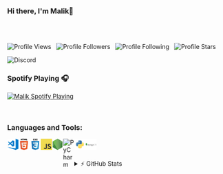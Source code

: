 ### Hi there, I'm Malik👋
<br />
<br />

![Profile Views](https://komarev.com/ghpvc/?username=Malik-4444&color=blueviolet)&nbsp;&nbsp; ![Profile Followers](https://img.shields.io/badge/Followers-2-blueviolet)&nbsp;&nbsp; ![Profile Following](https://img.shields.io/badge/Following-2-blueviolet)&nbsp;&nbsp; ![Profile Stars](https://img.shields.io/badge/Stars-0-blueviolet) 

![Discord](https://discord.c99.nl/widget/theme-3/422382504226324491.png)


### Spotify Playing 🎧

[<img src="https://novatorem-bcogibbqo.vercel.app/api/spotify.py" alt="Malik Spotify Playing" width="350" />](https://open.spotify.com/user/obiiiito)



<br />

### Languages and Tools:

[<img align="left" alt="Visual Studio Code" width="26px" src="https://raw.githubusercontent.com/github/explore/80688e429a7d4ef2fca1e82350fe8e3517d3494d/topics/visual-studio-code/visual-studio-code.png" />][vsc]

[<img align="left" alt="HTML5" width="26px" src="https://raw.githubusercontent.com/github/explore/80688e429a7d4ef2fca1e82350fe8e3517d3494d/topics/html/html.png" />][html]
[<img align="left" alt="CSS3" width="26px" src="https://raw.githubusercontent.com/github/explore/80688e429a7d4ef2fca1e82350fe8e3517d3494d/topics/css/css.png" />][css]
[<img align="left" alt="JavaScript" width="26px" src="https://raw.githubusercontent.com/github/explore/80688e429a7d4ef2fca1e82350fe8e3517d3494d/topics/javascript/javascript.png" />][js]

[<img align="left" alt="Node.js" width="26px" src="https://raw.githubusercontent.com/github/explore/80688e429a7d4ef2fca1e82350fe8e3517d3494d/topics/nodejs/nodejs.png" />][node]
[<img align="left" alt="PyCharm" width="26px" src="https://camo.githubusercontent.com/1be7cd9dfbe9b65bafc8ce62145e18110216487476877bed331513c0029432a0/68747470733a2f2f75706c6f61642e77696b696d656469612e6f72672f77696b6970656469612f636f6d6d6f6e732f7468756d622f312f31642f5079436861726d5f49636f6e2e7376672f37363870782d5079436861726d5f49636f6e2e7376672e706e67" />][pycharm]
[<img align="left" alt="Python" width="26px" src="https://raw.githubusercontent.com/github/explore/80688e429a7d4ef2fca1e82350fe8e3517d3494d/topics/python/python.png" />][python]
[<img align="left" alt="MongoDB" width="26px" src="https://raw.githubusercontent.com/github/explore/80688e429a7d4ef2fca1e82350fe8e3517d3494d/topics/mongodb/mongodb.png" />][mongo]
<br />
<br />

<details>
  <summary>⚡ GitHub Stats</summary>

  <img align="left" src="https://github-readme-stats.vercel.app/api?username=Malik-4444&count_private=true&show_icons=true&theme=radical"  /> 
  
 <br />

 <p><img align="left" src="https://github-readme-stats.vercel.app/api/top-langs/?username=Malik-4444&show_icons=true&theme=radical" /></p>





</details>


[Discord]: https://instagram.com/codeSTACKr
[vsc]: https://code.visualstudio.com/
[html]: https://www.w3schools.com/html/
[css]: https://www.w3schools.com/css/default.asp
[js]: https://www.w3schools.com/js/default.asp
[node]: https://nodejs.org/en/
[mongo]: https://www.mongodb.com/en
[python]: https://www.python.org/
[pycharm]: https://www.jetbrains.com/de-de/pycharm/
